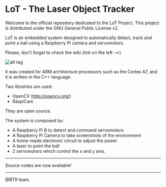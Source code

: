 # LoT - The Laser Object Tracker
Welcome to the official repository dedicated to the LoT Project.
This project is distributed under the GNU General Public License v2.

LoT is an embedded system designed to automatically detect, track and point a ball using a Raspberry Pi camera and servomotors.

Please, don't forget to check the wiki (link on the left -->)

![alt tag](https://cloud.githubusercontent.com/assets/10380160/7783192/2d01ef70-0139-11e5-8975-65940e033ab0.jpg)

It was created for ARM architecture processors such as the Cortex A7, and it is written in the C++ language.

Two librairies are used:
- OpenCV (http://opencv.org/)
- RaspiCam

They are open source.

The system is composed by:
- A Raspberry Pi B to detect and command servomotors
- A Raspberry Pi Camera to take screenshots of the environment
- A home-made electronic circuit to adjust the power
- A laser to point the ball
- 2 servomotors which control the x and y axis.

-----------------------------
Source codes are now available!

----------
@BTR team.
